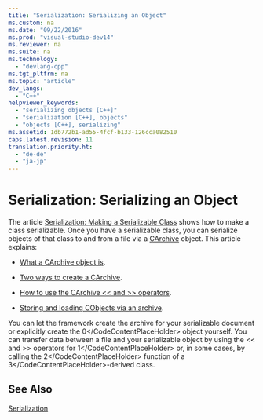 ```yaml
---
title: "Serialization: Serializing an Object"
ms.custom: na
ms.date: "09/22/2016"
ms.prod: "visual-studio-dev14"
ms.reviewer: na
ms.suite: na
ms.technology: 
  - "devlang-cpp"
ms.tgt_pltfrm: na
ms.topic: "article"
dev_langs: 
  - "C++"
helpviewer_keywords: 
  - "serializing objects [C++]"
  - "serialization [C++], objects"
  - "objects [C++], serializing"
ms.assetid: 1db772b1-ad55-4fcf-b133-126cca082510
caps.latest.revision: 11
translation.priority.ht: 
  - "de-de"
  - "ja-jp"
---
```

# Serialization: Serializing an Object
The article [Serialization: Making a Serializable Class](../vs140/serialization--making-a-serializable-class.md) shows how to make a class serializable. Once you have a serializable class, you can serialize objects of that class to and from a file via a [CArchive](../vs140/carchive-class.md) object. This article explains:  
  
-   [What a CArchive object is](../vs140/what-is-a-carchive-object.md).  
  
-   [Two ways to create a CArchive](../vs140/two-ways-to-create-a-carchive-object.md).  
  
-   [How to use the CArchive <\< and >> operators](../vs140/using-the-carchive----and----operators.md).  
  
-   [Storing and loading CObjects via an archive](../vs140/storing-and-loading-cobjects-via-an-archive.md).  
  
 You can let the framework create the archive for your serializable document or explicitly create the <CodeContentPlaceHolder>0\</CodeContentPlaceHolder> object yourself. You can transfer data between a file and your serializable object by using the <\< and >> operators for <CodeContentPlaceHolder>1\</CodeContentPlaceHolder> or, in some cases, by calling the <CodeContentPlaceHolder>2\</CodeContentPlaceHolder> function of a <CodeContentPlaceHolder>3\</CodeContentPlaceHolder>-derived class.  
  
## See Also  
 [Serialization](../vs140/serialization-in-mfc.md)